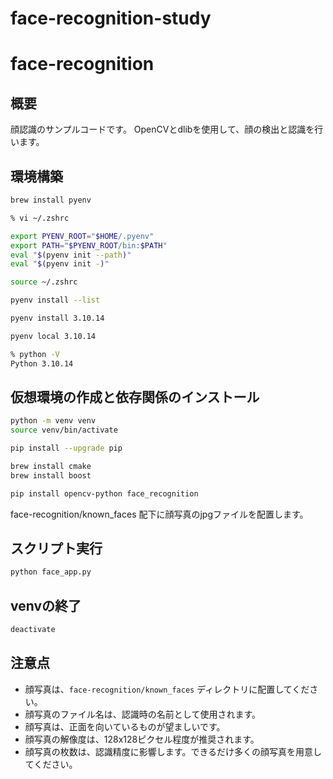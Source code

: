# face-recognition-study

# face-recognition

## 概要
顔認識のサンプルコードです。
OpenCVとdlibを使用して、顔の検出と認識を行います。

## 環境構築

```bash
brew install pyenv
```

```bash
% vi ~/.zshrc

export PYENV_ROOT="$HOME/.pyenv"
export PATH="$PYENV_ROOT/bin:$PATH"
eval "$(pyenv init --path)"
eval "$(pyenv init -)"
```

```bash
source ~/.zshrc
```
```bash
pyenv install --list
```
```bash
pyenv install 3.10.14
```
```bash
pyenv local 3.10.14
```

```bash
% python -V
Python 3.10.14
```

## 仮想環境の作成と依存関係のインストール

```bash
python -m venv venv
source venv/bin/activate
```

```bash
pip install --upgrade pip
```

```bash
brew install cmake
brew install boost
```

```bash
pip install opencv-python face_recognition
```


face-recognition/known_faces
配下に顔写真のjpgファイルを配置します。

## スクリプト実行
```bash
python face_app.py
```

## venvの終了
```bash
deactivate
```

## 注意点
- 顔写真は、`face-recognition/known_faces` ディレクトリに配置してください。
- 顔写真のファイル名は、認識時の名前として使用されます。
- 顔写真は、正面を向いているものが望ましいです。
- 顔写真の解像度は、128x128ピクセル程度が推奨されます。
- 顔写真の枚数は、認識精度に影響します。できるだけ多くの顔写真を用意してください。


